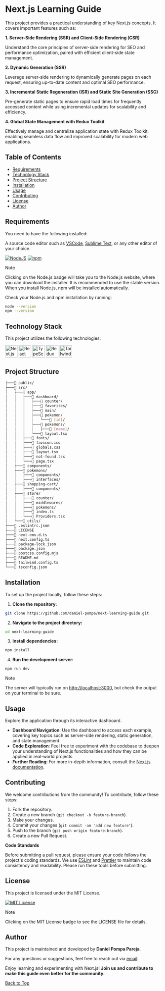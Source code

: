 # Next.js Learning Guide

This project provides a practical understanding of key Next.js concepts. It covers important features such as:

**1. Server-Side Rendering (SSR) and Client-Side Rendering (CSR)**

Understand the core principles of server-side rendering for SEO and performance optimization, paired with efficient client-side state management.

**2. Dynamic Generation (SSR)**

Leverage server-side rendering to dynamically generate pages on each request, ensuring up-to-date content and optimal SEO performance.

**3. Incremental Static Regeneration (ISR) and Static Site Generation (SSG)**

Pre-generate static pages to ensure rapid load times for frequently accessed content while using incremental updates for scalability and efficiency.

**4. Global State Management with Redux Toolkit**

Effectively manage and centralize application state with Redux Toolkit, enabling seamless data flow and improved scalability for modern web applications.

## Table of Contents

- [Requirements](#requirements)
- [Technology Stack](#technology-stack)
- [Project Structure](#project-structure)
- [Installation](#installation)
- [Usage](#usage)
- [Contributing](#contributing)
- [License](#license)
- [Author](#author)

## Requirements

You need to have the following installed:

A source code editor such as [VSCode](https://code.visualstudio.com/), [Sublime Text](https://www.sublimetext.com/), or any other editor of your choice.

[![NodeJS](https://img.shields.io/badge/Node.js-6DA55F.svg?style=flat&logo=node.js&logoColor=white)](https://nodejs.org/en)
[![npm](https://img.shields.io/badge/npm-%23CB3837.svg?style=flat&logo=npm&logoColor=white)](https://www.npmjs.com/)

> [!NOTE]
> Clicking on the Node.js badge will take you to the Node.js website, where you can download the installer. It is recommended to use the stable version. When you install Node.js, npm will be installed automatically.

Check your Node.js and npm installation by running:

```bash
node --version
npm --version
```

## Technology Stack

This project utilizes the following technologies:

<p>
  <img src="https://skillicons.dev/icons?i=next" alt="Next.js" width="40" height="40" />
  <img src="https://skillicons.dev/icons?i=react" alt="React" width="40" height="40" />
  <img src="https://skillicons.dev/icons?i=ts" alt="TypeScript" width="40" height="40" />
  <img src="https://skillicons.dev/icons?i=redux" alt="Redux" width="40" height="40" />
  <img src="https://skillicons.dev/icons?i=tailwind" alt="Tailwind CSS" width="40" height="40" />
</p>

## Project Structure

```bash
├───📁 public/
├───📁 src/
│   ├───📁 app/
│   │   ├───📁 dashboard/
│   │   │   ├───📁 counter/
│   │   │   ├───📁 favorites/
│   │   │   ├───📁 main/
│   │   │   ├───📁 pokemon/
│   │   │   │   └───📁 [id]/
│   │   │   ├───📁 pokemons/
│   │   │   │   ├───📁 [name]/
│   │   │   └───📄 layout.tsx
│   │   ├───📁 fonts/
│   │   ├───📄 favicon.ico
│   │   ├───📄 globals.css
│   │   ├───📄 layout.tsx
│   │   ├───📄 not-found.tsx
│   │   └───📄 page.tsx
│   ├───📁 components/
│   ├───📁 pokemons/
│   │   ├───📁 components/
│   │   ├───📁 interfaces/
│   ├───📁 shopping-cart/
│   │   ├───📁 components/
│   ├───📁 store/
│   │   ├───📁 counter/
│   │   ├───📁 middlewares/
│   │   ├───📁 pokemons/
│   │   ├───📄 index.ts
│   │   └───📄 Providers.tsx
│   └───📁 utils/
├───📄 .eslintrc.json
├───📄 LICENSE
├───📄 next-env.d.ts
├───📄 next.config.ts
├───📄 package-lock.json
├───📄 package.json
├───📄 postcss.config.mjs
├───📄 README.md
├───📄 tailwind.config.ts
└───📄 tsconfig.json
```

## Installation

To set up the project locally, follow these steps:

1. **Clone the repository:**

```bash
git clone https://github.com/daniel-pompa/next-learning-guide.git
```

2. **Navigate to the project directory:**

```bash
cd next-learning-guide
```

3. **Install dependencies:**

```bash
npm install
```

4. **Run the development server:**

```bash
npm run dev
```

> [!NOTE]
> The server will typically run on <http://localhost:3000>, but check the output on your terminal to be sure.

## Usage

Explore the application through its interactive dashboard.

- **Dashboard Navigation**: Use the dashboard to access each example, covering key topics such as server-side rendering, static generation, and state management.
- **Code Exploration**: Feel free to experiment with the codebase to deepen your understanding of Next.js functionalities and how they can be applied in real-world projects.
- **Further Reading**: For more in-depth information, consult the [Next.js documentation](https://nextjs.org/docs).

## Contributing

We welcome contributions from the community! To contribute, follow these steps:

1. Fork the repository.
2. Create a new branch (`git checkout -b feature-branch`).
3. Make your changes.
4. Commit your changes (`git commit -am 'add new feature'`).
5. Push to the branch (`git push origin feature-branch`).
6. Create a new Pull Request.

**Code Standards**  

Before submitting a pull request, please ensure your code follows the project's coding standards. We use [ESLint](https://eslint.org/) and [Prettier](https://prettier.io/) to maintain code consistency and readability. Please run these tools before submitting.

## License

This project is licensed under the MIT License.

[![MIT License](https://img.shields.io/badge/License-MIT-brightgreen.svg)](https://choosealicense.com/licenses/mit/)

> [!NOTE]
> Clicking on the MIT License badge to see the LICENSE file for details.

## Author

This project is maintained and developed by **Daniel Pompa Pareja**.

For any questions or suggestions, feel free to reach out via [email](mailto:daniel.40.pompa@gmail.com).

Enjoy learning and experimenting with Next.js! **Join us and contribute to make this guide even better for the community.**

[Back to Top](#table-of-contents)
